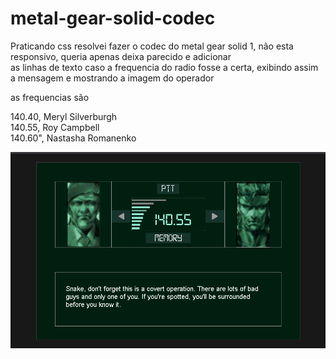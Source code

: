 # metal-gear-solid-codec

Praticando css resolvei fazer o codec do metal gear solid 1, não esta responsivo, queria apenas deixa parecido e adicionar<br>
as linhas de texto caso a frequencia do radio fosse a certa, exibindo assim a mensagem e mostrando a imagem do operador<br>

as frequencias são 

140.40, Meryl Silverburgh<br>
140.55, Roy Campbell<br>
140.60", Nastasha Romanenko<br>

<img src="ex.png"/>
